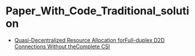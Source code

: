 # Paper_With_Code_Traditional_solution

* [Quasi-Decentralized Resource Allocation forFull-duplex D2D Connections Without theComplete CSI](https://ieeexplore.ieee.org/stamp/stamp.jsp?tp=&arnumber=8885723)
